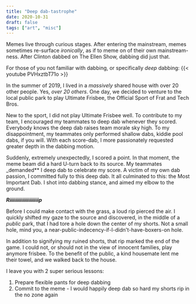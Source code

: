 ```yaml
---
title: "Deep dab-tastrophe"
date: 2020-10-31
draft: false
tags: ["art", "misc"]
---
```

Memes live through curious stages. After entering the mainstream, memes sometimes re-surface _ironically_, as if to meme on of their own mainstream-ness. After Clinton dabbed on The Ellen Show, dabbing did just that.

For those of you not familiar with dabbing, or specifically _deep_ dabbing:
{{< youtube PVHxztbT71o >}}

In the summer of 2019, I lived in a _massively_ shared house with over 20 other people. Yes, _over 20 others_. One day, we decided to venture to the local public park to play Ultimate Frisbee, the Official Sport of Frat and Tech Bros. 

New to the sport, I did not play Ultimate Frisbee well. To contribute to my team, I encouraged my teammates to deep dab whenever they scored. Everybody knows the deep dab raises team morale sky high. To my disappointment, my teammates only performed shallow dabs, kiddie pool dabs, if you will. With each score-dab, I more passionately requested greater depth in the dabbing motion.

Suddenly, extremely unexpectedly, I scored a point. In that moment, the meme beam did a hard U-turn back to its source. My teammates _demanded** I deep dab to celebrate my score. A victim of my own dab passion, I committed fully to this deep dab. It all culminated to this: the Most Important Dab. I shot into dabbing stance, and aimed my elbow to the ground.

**_Riiiiiiiiiiiiiiiiiiiiip_**

Before I could make contact with the grass, a loud rip pierced the air. I quickly shifted my gaze to the source and discovered, in the middle of a _public_ park, that I had tore a hole down the center of my shorts. Not a small hole, mind you, a near-public-indecency-if-I-didn't-have-boxers-on hole.

In addition to signifying my ruined shorts, that rip marked the end of the game. I could not, or should not in the view of innocent families, play anymore frisbee. To the benefit of the public, a kind housemate lent me their towel, and we walked back to the house.

I leave you with 2 super serious lessons:
1. Prepare flexible pants for deep dabbing
2. Commit to the meme - I would happily deep dab so hard my shorts rip in the no zone again
